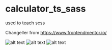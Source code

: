 # calculator_ts_sass
used to teach scss 

Changeller from  https://www.frontendmentor.io/

![alt text](https://res.cloudinary.com/javier1/image/upload/v1628991416/screenshot/Screenshot_6_ly09t5.jpg)
![alt text](https://res.cloudinary.com/javier1/image/upload/v1628991416/screenshot/Screenshot_7_ytngto.jpg)
![alt text](https://res.cloudinary.com/javier1/image/upload/v1628991416/screenshot/Screenshot_8_iitbay.jpg)
